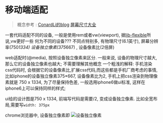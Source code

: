 # 移动端适配

> 概念参考 : [ConardLi的blog](http://www.conardli.top/blog/article/%E5%A4%9A%E7%AB%AF%E5%BC%80%E5%8F%91/%E7%A7%BB%E5%8A%A8%E7%AB%AF%E9%80%82%E9%85%8D%E6%80%BB%E7%BB%93%EF%BC%88%E4%BA%8C%EF%BC%89%E5%BA%94%E7%94%A8%E7%AF%87.html)
[屏幕尺寸大全](https://uiiiuiii.com/screen/index.htm)


一套代码适配不同的设备, 一般是使用rem或者vw(viewport), 据[lib-flexible](https://github.com/amfe/lib-flexible)所说,vw更好一些
何为不同的设备??? 不同点特别多, 有物理尺寸(6.1英寸), 屏幕分辨率(750*1334) 设备独立像素(375*667) , 设备像素比(2倍屏)

web适配时(@media), 按照设备独立像素来区分. 一般来说, 设备的物理尺寸越大,那么它的设备独立像素也越大; 不需要理解其他概念
一个粗浅的解释: 手机渲染css代码时, 会根据它的设备像素比,扩展css代码,而这些都是手机厂商考虑的事情,
比如iphone的设备独立像素375*667, 设备像素比为2, 手机上把css渲染到物理像素就是	750 x 1334,
为了尽量保持色差, 一般选用iphone6做ui标准, 这样在iphone6上可以保持同样的样式;

ui给的设计图是750 x 1334, 前端写代码是需要/2, 变成设备独立像素. 比如全宽布局,需要写`width: 375px`

chrome浏览器中, 设备独立像素即
<img :src="$withBase('/dpr.png')" alt="设备独立像素">

